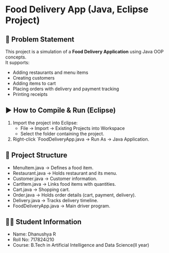 # Food Delivery App (Java, Eclipse Project)

## 📌 Problem Statement
This project is a simulation of a **Food Delivery Application** using Java OOP concepts.  
It supports:
- Adding restaurants and menu items
- Creating customers
- Adding items to cart
- Placing orders with delivery and payment tracking
- Printing receipts


## ▶️ How to Compile & Run (Eclipse)
1. Import the project into Eclipse:
   - File → Import → Existing Projects into Workspace
   - Select the folder containing the project.
2. Right-click `FoodDeliveryApp.java → Run As → Java Application.



## 📂 Project Structure
- MenuItem.java → Defines a food item.
- Restaurant.java → Holds restaurant and its menu.
- Customer.java → Customer information.
- CartItem.java → Links food items with quantities.
- Cart.java → Shopping cart.
- Order.java → Holds order details (cart, payment, delivery).
- Delivery.java → Tracks delivery timeline.
- FoodDeliveryApp.java → Main driver program.



## 👨‍🎓 Student Information
- Name: Dhanushya R 
- Roll No: 717824i210
- Course:  B.Tech in Artificial Intelligence and Data Science(II year)

